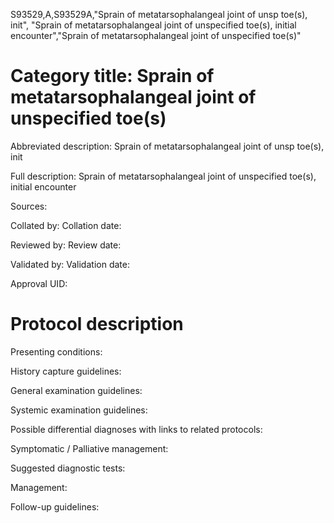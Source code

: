 S93529,A,S93529A,"Sprain of metatarsophalangeal joint of unsp toe(s), init", "Sprain of metatarsophalangeal joint of unspecified toe(s), initial encounter","Sprain of metatarsophalangeal joint of unspecified toe(s)"
# Category title: Sprain of metatarsophalangeal joint of unspecified toe(s)

Abbreviated description: Sprain of metatarsophalangeal joint of unsp toe(s), init

Full description: Sprain of metatarsophalangeal joint of unspecified toe(s), initial encounter

Sources:

Collated by:
Collation date:

Reviewed by:
Review date:

Validated by:
Validation date:

Approval UID:

# Protocol description

Presenting conditions:

History capture guidelines:

General examination guidelines:

Systemic examination guidelines:

Possible differential diagnoses with links to related protocols:

Symptomatic / Palliative management:

Suggested diagnostic tests:

Management:

Follow-up guidelines:
